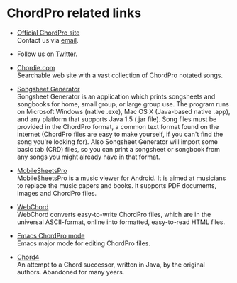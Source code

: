 # ChordPro related links

* [Official ChordPro site](http://www.chordpro.org)  
  Contact us via [email](mai&#x6c;to&#58;info&#64;chordpro.org).

* Follow us on [Twitter](https://twitter.com/ChordPro_Org).

* [Chordie.com](http://www.chordie.com)  
  Searchable web site with a vast collection of ChordPro notated
  songs.

* [Songsheet Generator](http://tenbyten.com/software/songsgen/index.php)  
  Songsheet Generator is an application which prints songsheets
  and songbooks for home, small group, or large group 
  use. The program runs on Microsoft Windows (native .exe),
  Mac OS X (Java-based native .app), and any platform that
  supports Java 1.5 (.jar file). Song files must be provided in
  the ChordPro format, a common text format found on the internet
  (ChordPro files are easy to make yourself, if you can't find the
  song you're looking for). Also Songsheet Generator will import
  some basic tab (CRD) files, so you can print a songsheet or
  songbook from any songs you might already have in that
  format.

* [MobileSheetsPro](http://www.zubersoft.com/mobilesheets/)  
  MobileSheetsPro is a music viewer for Android. It
  is aimed at musicians to replace the music papers and books. It
  supports PDF documents, images and ChordPro files.

* [WebChord](http://webchord.sourceforge.net/)  
  WebChord converts easy-to-write ChordPro files, which are in the
  universal ASCII-format, online into formatted, easy-to-read HTML
  files.

* [Emacs ChordPro mode](https://github.com/hading/chordpro-mode/)  
  Emacs major mode for editing ChordPro files.

* [Chord4](http://chord4.sourceforge.net)  
  An attempt to a Chord successor, written in Java, by the
  original authors. Abandoned for many years.

